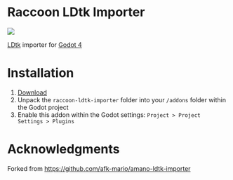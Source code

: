 # Raccoon LDtk Importer

![](https://img.shields.io/badge/Godot%20Compatible-4.0%2B-%234385B5)

[LDtk](https://ldtk.io/) importer for [Godot 4](https://godotengine.org/)

# Installation

1. [Download](https://github.com/afk-mario/amano-ldtk-importer/archive/refs/heads/main.zip)
2. Unpack the `raccoon-ldtk-importer` folder into your `/addons` folder within the Godot project
3. Enable this addon within the Godot settings: `Project > Project Settings > Plugins`

# Acknowledgments

Forked from https://github.com/afk-mario/amano-ldtk-importer

